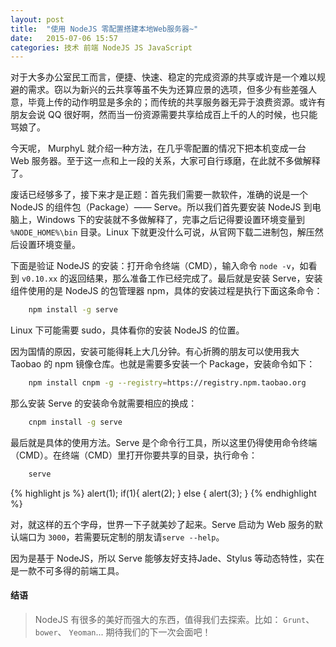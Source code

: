 ```yaml
---
layout: post
title:  "使用 NodeJS 零配置搭建本地Web服务器~"
date:   2015-07-06 15:57
categories: 技术 前端 NodeJS JS JavaScript
---
```


对于大多办公室民工而言，便捷、快速、稳定的完成资源的共享或许是一个难以规避的需求。窃以为新兴的云共享等虽不失为还算应景的选项，但多少有些差强人意，毕竟上传的动作明显是多余的；而传统的共享服务器无异于浪费资源。或许有朋友会说 QQ 很好啊，然而当一份资源需要共享给成百上千的人的时候，也只能骂娘了。

今天呢， MurphyL 就介绍一种方法，在几乎零配置的情况下把本机变成一台 Web 服务器。至于这一点和上一段的关系，大家可自行琢磨，在此就不多做解释了。

废话已经够多了，接下来才是正题：首先我们需要一款软件，准确的说是一个 NodeJS 的组件包（Package）—— Serve。所以我们首先要安装 NodeJS 到电脑上，Windows 下的安装就不多做解释了，完事之后记得要设置环境变量到 `%NODE_HOME%\bin` 目录。Linux 下就更没什么可说，从官网下载二进制包，解压然后设置环境变量。

下面是验证 NodeJS 的安装：打开命令终端（CMD），输入命令 `node -v`，如看到 `v0.10.xx` 的返回结果，那么准备工作已经完成了。最后就是安装 Serve，安装组件使用的是 NodeJS 的包管理器 npm，具体的安装过程是执行下面这条命令：

```bash
    npm install -g serve
```

Linux 下可能需要 sudo，具体看你的安装 NodeJS 的位置。

因为国情的原因，安装可能得耗上大几分钟。有心折腾的朋友可以使用我大 Taobao 的 npm 镜像仓库。也就是需要多安装一个 Package，安装命令如下：

```bash
    npm install cnpm -g --registry=https://registry.npm.taobao.org
```

那么安装 Serve 的安装命令就需要相应的换成：

```bash
    cnpm install -g serve
```

最后就是具体的使用方法。Serve 是个命令行工具，所以这里仍得使用命令终端（CMD）。在终端（CMD）里打开你要共享的目录，执行命令：

```bash
    serve
```

{% highlight js %}
    alert(1);
    if(1){
        alert(2);
    } else {
        alert(3);
    }
{% endhighlight  %}

对，就这样的五个字母，世界一下子就美妙了起来。Serve 启动为 Web 服务的默认端口为 `3000`，若需要玩定制的朋友请`serve --help`。

因为是基于 NodeJS，所以 Serve 能够友好支持Jade、Stylus 等动态特性，实在是一款不可多得的前端工具。

#### 结语

> NodeJS 有很多的美好而强大的东西，值得我们去探索。比如：  `Grunt`、  `bower`、  `Yeoman`... 期待我们的下一次会面吧！

